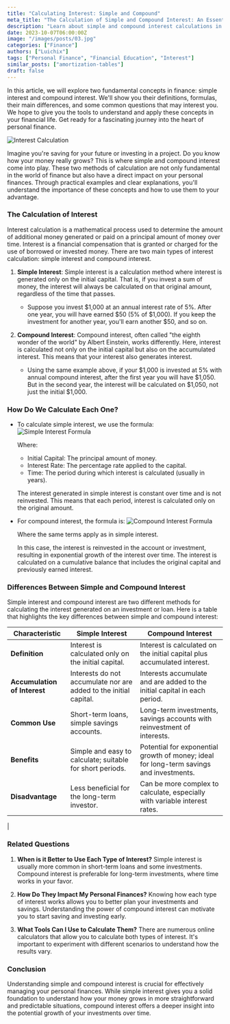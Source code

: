 ```yaml
---
title: "Calculating Interest: Simple and Compound"
meta_title: "The Calculation of Simple and Compound Interest: An Essential Guide"
description: "Learn about simple and compound interest calculations in personal finance. Discover how they work, their differences, and how they impact your investments and loans."
date: 2023-10-07T06:00:00Z
image: "/images/posts/03.jpg"
categories: ["Finance"]
authors: ["Luichix"]
tags: ["Personal Finance", "Financial Education", "Interest"]
similar_posts: ["amortization-tables"]
draft: false
---
```


In this article, we will explore two fundamental concepts in finance: simple interest and compound interest. We'll show you their definitions, formulas, their main differences, and some common questions that may interest you. We hope to give you the tools to understand and apply these concepts in your financial life. Get ready for a fascinating journey into the heart of personal finance.

![Interest Calculation](/images/posts/03.jpg)

Imagine you're saving for your future or investing in a project. Do you know how your money really grows? This is where simple and compound interest come into play. These two methods of calculation are not only fundamental in the world of finance but also have a direct impact on your personal finances. Through practical examples and clear explanations, you'll understand the importance of these concepts and how to use them to your advantage.

### The Calculation of Interest

Interest calculation is a mathematical process used to determine the amount of additional money generated or paid on a principal amount of money over time. Interest is a financial compensation that is granted or charged for the use of borrowed or invested money. There are two main types of interest calculation: simple interest and compound interest.

1. **Simple Interest**: Simple interest is a calculation method where interest is generated only on the initial capital. That is, if you invest a sum of money, the interest will always be calculated on that original amount, regardless of the time that passes.

   - Suppose you invest $1,000 at an annual interest rate of 5%. After one year, you will have earned $50 (5% of $1,000). If you keep the investment for another year, you'll earn another $50, and so on.

2. **Compound Interest**: Compound interest, often called "the eighth wonder of the world" by Albert Einstein, works differently. Here, interest is calculated not only on the initial capital but also on the accumulated interest. This means that your interest also generates interest.

   - Using the same example above, if your $1,000 is invested at 5% with annual compound interest, after the first year you will have $1,050. But in the second year, the interest will be calculated on $1,050, not just the initial $1,000.

### How Do We Calculate Each One?

- To calculate simple interest, we use the formula:
  ![Simple Interest Formula](/svgs/posts/03-simple-interest.svg)

  Where:

  - Initial Capital: The principal amount of money.
  - Interest Rate: The percentage rate applied to the capital.
  - Time: The period during which interest is calculated (usually in years).

  The interest generated in simple interest is constant over time and is not reinvested. This means that each period, interest is calculated only on the original amount.

- For compound interest, the formula is:
  ![Compound Interest Formula](/svgs/posts/03-compound-interest.svg)

  Where the same terms apply as in simple interest.

  In this case, the interest is reinvested in the account or investment, resulting in exponential growth of the interest over time. The interest is calculated on a cumulative balance that includes the original capital and previously earned interest.

### Differences Between Simple and Compound Interest

Simple interest and compound interest are two different methods for calculating the interest generated on an investment or loan.
Here is a table that highlights the key differences between simple and compound interest:

| **Characteristic**           | **Simple Interest**                                               | **Compound Interest**                                                                   |
| ---------------------------- | ----------------------------------------------------------------- | --------------------------------------------------------------------------------------- |
| **Definition**               | Interest is calculated only on the initial capital.               | Interest is calculated on the initial capital plus accumulated interest.                |
| **Accumulation of Interest** | Interests do not accumulate nor are added to the initial capital. | Interests accumulate and are added to the initial capital in each period.               |
| **Common Use**               | Short-term loans, simple savings accounts.                        | Long-term investments, savings accounts with reinvestment of interests.                 |
| **Benefits**                 | Simple and easy to calculate; suitable for short periods.         | Potential for exponential growth of money; ideal for long-term savings and investments. |
| **Disadvantage**             | Less beneficial for the long-term investor.                       | Can be more complex to calculate, especially with variable interest rates.              |

|

### Related Questions

1. **When is it Better to Use Each Type of Interest?**
   Simple interest is usually more common in short-term loans and some investments. Compound interest is preferable for long-term investments, where time works in your favor.

2. **How Do They Impact My Personal Finances?**
   Knowing how each type of interest works allows you to better plan your investments and savings. Understanding the power of compound interest can motivate you to start saving and investing early.

3. **What Tools Can I Use to Calculate Them?**
   There are numerous online calculators that allow you to calculate both types of interest. It's important to experiment with different scenarios to understand how the results vary.

### Conclusion

Understanding simple and compound interest is crucial for effectively managing your personal finances. While simple interest gives you a solid foundation to understand how your money grows in more straightforward and predictable situations, compound interest offers a deeper insight into the potential growth of your investments over time.
